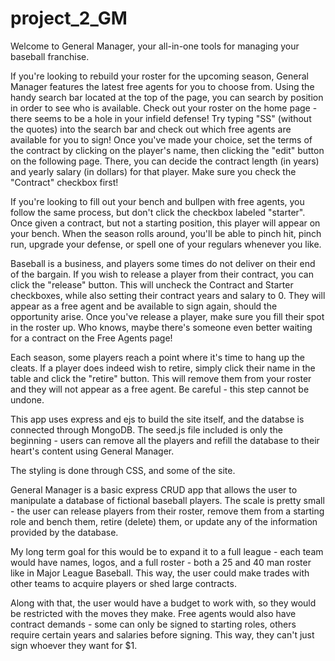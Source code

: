 # project_2_GM

Welcome to General Manager, your all-in-one tools for managing your baseball franchise. 

If you're looking to rebuild your roster for the upcoming season, General Manager features the latest free agents for you to choose from. Using the handy search bar located at the top of the page, you can search by position in order to see who is available. Check out your roster on the home page - there seems to be a hole in your infield defense! Try typing "SS" (without the quotes) into the search bar and check out which free agents are available for you to sign! Once you've made your choice, set the terms of the contract by clicking on the player's name, then clicking the "edit" button on the following page. There, you can decide the contract length (in years) and yearly salary (in dollars) for that player. Make sure you check the "Contract" checkbox first!

If you're looking to fill out your bench and bullpen with free agents, you follow the same process, but don't click the checkbox labeled "starter". Once given a contract, but not a starting position, this player will appear on your bench. When the season rolls around, you'll be able to pinch hit, pinch run, upgrade your defense, or spell one of your regulars whenever you like.

Baseball is a business, and players some times do not deliver on their end of the bargain. If you wish to release a player from their contract, you can click the "release" button. This will uncheck the Contract and Starter checkboxes, while also setting their contract years and salary to 0. They will appear as a free agent and be available to sign again, should the opportunity arise. Once you've release a player, make sure you fill their spot in the roster up. Who knows, maybe there's someone even better waiting for a contract on the Free Agents page!

Each season, some players reach a point where it's time to hang up the cleats. If a player does indeed wish to retire, simply click their name in the table and click the "retire" button. This will remove them from your roster and they will not appear as a free agent. Be careful - this step cannot be undone.

This app uses express and ejs to build the site itself, and the databse is connected through MongoDB. The seed.js file included is only the beginning - users can remove all the players and refill the database to their heart's content using General Manager.

The styling is done through CSS, and some of the site.

General Manager is a basic express CRUD app that allows the user to manipulate a database of fictional baseball players. The scale is pretty small - the user can release players from their roster, remove them from a starting role and bench them, retire (delete) them, or update any of the information provided by the database.

My long term goal for this would be to expand it to a full league - each team would have names, logos, and a full roster - both a 25 and 40 man roster like in Major League Baseball. This way, the user could make trades with other teams to acquire players or shed large contracts. 

Along with that, the user would have a budget to work with, so they would be restricted with the moves they make. Free agents would also have contract demands - some can only be signed to starting roles, others require certain years and salaries before signing. This way, they can't just sign whoever they want for $1.